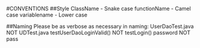 #CONVENTIONS
##Style
ClassName - Snake case
functionName - Camel case
variablename - Lower case

##Naming
Please be as verbose as necessary in naming:
UserDaoTest.java NOT UDTest.java
testUserDaoLoginValid() NOT testLogin()
password NOT pass